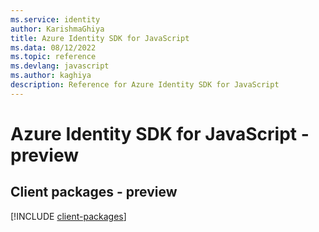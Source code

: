 ```yaml
---
ms.service: identity
author: KarishmaGhiya
title: Azure Identity SDK for JavaScript
ms.data: 08/12/2022
ms.topic: reference
ms.devlang: javascript
ms.author: kaghiya
description: Reference for Azure Identity SDK for JavaScript
---
```

# Azure Identity SDK for JavaScript - preview

## Client packages - preview
[!INCLUDE [client-packages](identity-client-index.md)]